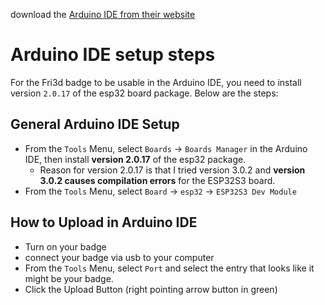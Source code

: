 
download the [Arduino IDE from their website](https://www.arduino.cc/en/software)

# Arduino IDE setup steps
For the Fri3d badge to be usable in the Arduino IDE, you need to install version `2.0.17` of the esp32 board package. Below are the steps:

## General Arduino IDE Setup
- From the `Tools` Menu, select `Boards` -> `Boards Manager` in the Arduino IDE, then install **version 2.0.17** of the esp32 package.
  - Reason for version 2.0.17 is that I tried version 3.0.2 and **version 3.0.2 causes compilation errors** for the ESP32S3 board.
- From the `Tools` Menu, select `Board` -> `esp32` -> `ESP32S3 Dev Module`

## How to Upload in Arduino IDE
- Turn on your badge
- connect your badge via usb to your computer
- From the `Tools` Menu, select `Port` and select the entry that looks like it might be your badge.
- Click the Upload Button (right pointing arrow button in green)